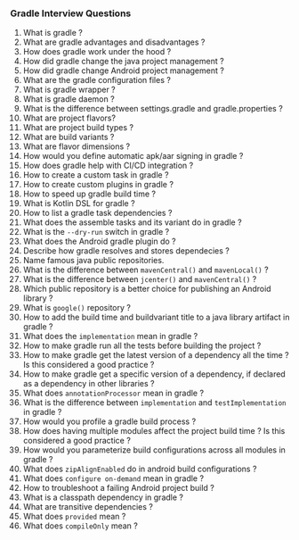 ### Gradle Interview Questions

1. What is gradle ?
2. What are gradle advantages and disadvantages ?
3. How does gradle work under the hood ?
4. How did gradle change the java project management ?
5. How did gradle change Android project management ?
6. What are the gradle configuration files ?
7. What is gradle wrapper ?
8. What is gradle daemon ?
9. What is the difference between settings.gradle and gradle.properties ?
10. What are project flavors?
11. What are project build types ?
12. What are build variants ?
13. What are flavor dimensions ?
14. How would you define automatic apk/aar signing in gradle ?
15. How does gradle help with CI/CD integration ?
16. How to create a custom task in gradle ?
17. How to create custom plugins in gradle ?
18. How to speed up gradle build time ?
19. What is Kotlin DSL for gradle ?
20. How to list a gradle task dependencies ?
21. What does the assemble tasks and its variant do in gradle ?
22. What is the `--dry-run` switch in gradle ?
23. What does the Android gradle plugin do ?
24. Describe how gradle resolves and stores dependecies ?
25. Name famous java public repositories.
26. What is the difference between `mavenCentral()` and `mavenLocal()` ?
27. What is the difference between `jcenter()` and `mavenCentral()` ?
28. Which public repository is a better choice for publishing an Android library ?
29. What is `google()` repository ?
30. How to add the build time and buildvariant title to a java library artifact in gradle ?
31. What does the `implementation` mean in gradle ?
32. How to make gradle run all the tests before building the project ?
33. How to make gradle get the latest version of a dependency all the time ? Is this considered a good practice ?
34. How to make gradle get a specific version of a dependency, if declared as a dependency in other libraries ?
35. What does `annotationProcessor` mean in gradle ?
36. What is the difference between `implementation` and `testImplementation` in gradle ?
37. How would you profile a gradle build process ?
38. How does having multiple modules affect the project build time ? Is this considered a good practice ?
39. How would you parameterize build configurations across all modules in gradle ?
40. What does `zipAlignEnabled` do in android build configurations ?
41. What does `configure on-demand` mean in gradle ?
42. How to troubleshoot a failing Android project build ?
43. What is a classpath dependency in gradle ?
44. What are transitive dependencies ?
45. What does `provided` mean ?
46. What does `compileOnly` mean ?
